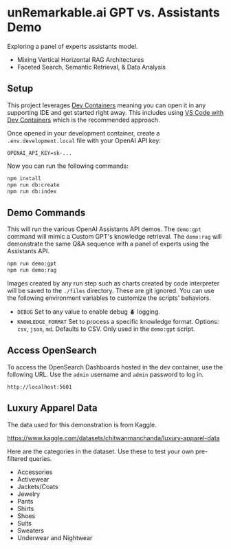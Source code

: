 # unRemarkable.ai GPT vs. Assistants Demo

Exploring a panel of experts assistants model.

* Mixing Vertical Horizontal RAG Architectures
* Faceted Search, Semantic Retrieval, & Data Analysis

## Setup

This project leverages [Dev Containers](https://containers.dev/) meaning you can open it in any supporting IDE and get started right away. This includes using [VS Code with Dev Containers](https://www.youtube.com/watch?v=b1RavPr_878) which is the recommended approach.

Once opened in your development container, create a `.env.development.local` file with your OpenAI API key:

```
OPENAI_API_KEY=sk-...
```

Now you can run the following commands:

```bash
npm install
npm run db:create
npm run db:index
```

## Demo Commands

This will run the various OpenAI Assistants API demos. The `demo:gpt` command will mimic a Custom GPT's knowledge retrieval. The `demo:rag` will demonstrate the same Q&A sequence with a panel of experts using the Assistants API.

```bash
npm run demo:gpt
npm run demo:rag
```

Images created by any run step such as charts created by code interpreter will be saved to the `./files` directory. These are git ignored. You can use the following environment variables to customize the scripts' behaviors.

- `DEBUG` Set to any value to enable debug 🪲 logging.
- `KNOWLEDGE_FORMAT` Set to process a specific knowledge format. Options: `csv`, `json`, `md`. Defaults to CSV. Only used in the `demo:gpt` script.

## Access OpenSearch

To access the OpenSearch Dashboards hosted in the dev container, use the following URL. Use the `admin` username and `admin` password to log in.

```
http://localhost:5601
```

## Luxury Apparel Data

The data used for this demonstration is from Kaggle.

https://www.kaggle.com/datasets/chitwanmanchanda/luxury-apparel-data

Here are the categories in the dataset. Use these to test your own pre-filtered queries.

* Accessories
* Activewear
* Jackets/Coats
* Jewelry
* Pants
* Shirts
* Shoes
* Suits
* Sweaters
* Underwear and Nightwear
